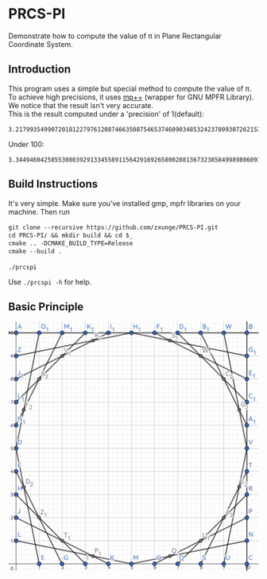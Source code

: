 # PRCS-PI
Demonstrate how to compute the value of π in Plane Rectangular Coordinate System.

## Introduction
This program uses a simple but special method to compute the value of π. To achieve high precisions, it uses [mp++](https://github.com/bluescarni/mppp) (wrapper for GNU MPFR Library).
We notice that the result isn't very accurate. <br />
This is the result computed under a 'precision' of 1(default):
````
3.21799354990720181227976120874663508754653746090348532423780930726215312027493188071806905849145571130739396797038824618862015169967781062558444669728979886
````
Under 100:
````
3.34494604258553080392913345589115642916926580020813673238584998980609166948683339540858413489496519638336788606183757010627873221864293995310374928145924224
````

## Build Instructions
It's very simple. Make sure you've installed gmp, mpfr libraries on your machine. Then run
````
git clone --recursive https://github.com/zxunge/PRCS-PI.git
cd PRCS-PI/ && mkdir build && cd $_
cmake .. -DCMAKE_BUILD_TYPE=Release
cmake --build .

./prcspi
````
Use `./prcspi -h` for help.

## Basic Principle
![Basic Principle](principle.png "Basic Principle")
